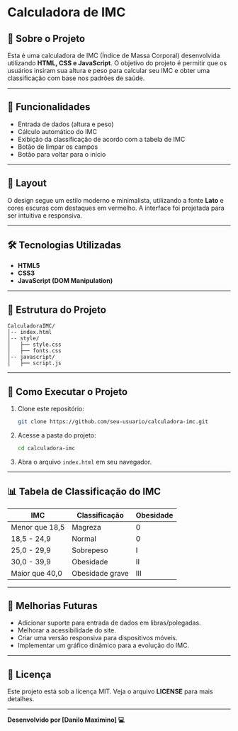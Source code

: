 # Calculadora de IMC

## 📖 Sobre o Projeto
Esta é uma calculadora de IMC (Índice de Massa Corporal) desenvolvida utilizando **HTML, CSS e JavaScript**. O objetivo do projeto é permitir que os usuários insiram sua altura e peso para calcular seu IMC e obter uma classificação com base nos padrões de saúde.

---

## 🚀 Funcionalidades
- Entrada de dados (altura e peso)
- Cálculo automático do IMC
- Exibição da classificação de acordo com a tabela de IMC
- Botão de limpar os campos
- Botão para voltar para o início

---

## 🎨 Layout
O design segue um estilo moderno e minimalista, utilizando a fonte **Lato** e cores escuras com destaques em vermelho. A interface foi projetada para ser intuitiva e responsiva.

---

## 🛠️ Tecnologias Utilizadas
- **HTML5**
- **CSS3**
- **JavaScript (DOM Manipulation)**

---

## 📂 Estrutura do Projeto
```
CalculadoraIMC/
│-- index.html
│-- style/
│   ├── style.css
│   ├── fonts.css
│-- javascript/
│   ├── script.js
```

---

## 📌 Como Executar o Projeto
1. Clone este repositório:
   ```sh
   git clone https://github.com/seu-usuario/calculadora-imc.git
   ```
2. Acesse a pasta do projeto:
   ```sh
   cd calculadora-imc
   ```
3. Abra o arquivo `index.html` em seu navegador.

---

## 📊 Tabela de Classificação do IMC
| IMC | Classificação | Obesidade |
|------|-----------------|-----------|
| Menor que 18,5 | Magreza | 0 |
| 18,5 - 24,9 | Normal | 0 |
| 25,0 - 29,9 | Sobrepeso | I |
| 30,0 - 39,9 | Obesidade | II |
| Maior que 40,0 | Obesidade grave | III |

---

## 📌 Melhorias Futuras
- Adicionar suporte para entrada de dados em libras/polegadas.
- Melhorar a acessibilidade do site.
- Criar uma versão responsiva para dispositivos móveis.
- Implementar um gráfico dinâmico para a evolução do IMC.

---

## 📜 Licença
Este projeto está sob a licença MIT. Veja o arquivo **LICENSE** para mais detalhes.

---

**Desenvolvido por [Danilo Maximino] 💻**

